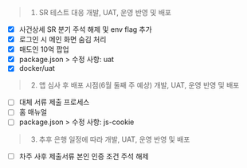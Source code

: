> 1. SR 테스트 대응 개발, UAT, 운영 반영 및 배포
- [x] 사건상세 SR 분기 주석 해제 및 env flag 추가
- [x] 로그인 시 메인 화면 숨김 처리
- [x] 매도인 10억 팝업
- [x] package.json > 수정 사항: uat
- [x] docker/uat

> 2. 앱 심사 후 배포 시점(6월 둘째 주 예상) 개발, UAT, 운영 반영 및 배포
- [ ] 대체 서류 제출 프로세스
- [ ] 홈 매뉴얼
- [ ] package.json > 수정 사항: js-cookie

> 3. 추후 은행 일정에 따라 개발, UAT, 운영 반영 및 배포
- [ ] 차주 사후 제출서류 본인 인증 조건 주석 해제





